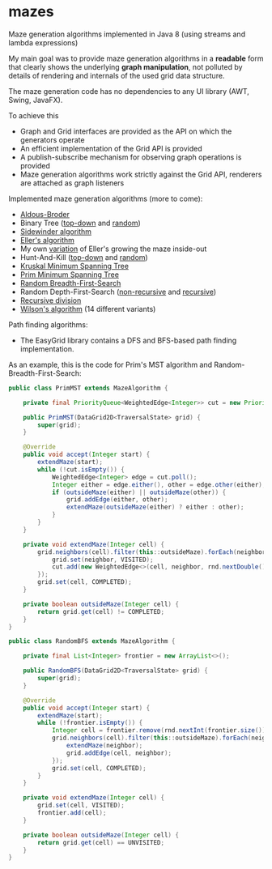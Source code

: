 # mazes

Maze generation algorithms implemented in Java 8 (using streams and lambda expressions)

My main goal was to provide maze generation algorithms in a **readable** form that clearly shows the
underlying **graph manipulation**, not polluted by details of rendering and internals of the used grid
data structure.

The maze generation code has no dependencies to any UI library (AWT, Swing, JavaFX).

To achieve this
- Graph and Grid interfaces are provided as the API on which the generators operate
- An efficient implementation of the Grid API is provided
- A publish-subscribe mechanism for observing graph operations is provided
- Maze generation algorithms work strictly against the Grid API, renderers are attached as graph
listeners

Implemented maze generation algorithms (more to come):

- [Aldous-Broder](EasyMaze/src/de/amr/easy/maze/algorithms/AldousBroderUST.java)
- Binary Tree ([top-down](EasyMaze/src/de/amr/easy/maze/algorithms/BinaryTree.java) and [random](EasyMaze/src/de/amr/easy/maze/algorithms/BinaryTreeRandom.java))
- [Sidewinder algorithm](EasyMaze/src/de/amr/easy/maze/algorithms/Sidewinder.java)
- [Eller's algorithm](EasyMaze/src/de/amr/easy/maze/algorithms/Eller.java)
- My own [variation](EasyMaze/src/de/amr/easy/maze/algorithms/EllerInsideOut.java) of Eller's growing the maze inside-out
- Hunt-And-Kill ([top-down](EasyMaze/src/de/amr/easy/maze/algorithms/HuntAndKill.java) and [random](EasyMaze/src/de/amr/easy/maze/algorithms/HuntAndKillRandom.java))
- [Kruskal Minimum Spanning Tree](EasyMaze/src/de/amr/easy/maze/algorithms/KruskalMST.java)
- [Prim Minimum Spanning Tree](EasyMaze/src/de/amr/easy/maze/algorithms/PrimMST.java)
- [Random Breadth-First-Search](EasyMaze/src/de/amr/easy/maze/algorithms/RandomBFS.java)
- Random Depth-First-Search ([non-recursive](EasyMaze/src/de/amr/easy/maze/algorithms/IterativeDFS.java) and [recursive](EasyMaze/src/de/amr/easy/maze/algorithms/RecursiveDFS.java))
- [Recursive division](EasyMaze/src/de/amr/easy/maze/algorithms/RecursiveDivision.java)
- [Wilson's algorithm](EasyMaze/src/de/amr/easy/maze/algorithms/wilson) (14 different variants)

Path finding algorithms:
- The EasyGrid library contains a DFS and BFS-based path finding implementation.

As an example, this is the code for Prim's MST algorithm and Random-Breadth-First-Search:

```java
public class PrimMST extends MazeAlgorithm {

	private final PriorityQueue<WeightedEdge<Integer>> cut = new PriorityQueue<>();

	public PrimMST(DataGrid2D<TraversalState> grid) {
		super(grid);
	}

	@Override
	public void accept(Integer start) {
		extendMaze(start);
		while (!cut.isEmpty()) {
			WeightedEdge<Integer> edge = cut.poll();
			Integer either = edge.either(), other = edge.other(either);
			if (outsideMaze(either) || outsideMaze(other)) {
				grid.addEdge(either, other);
				extendMaze(outsideMaze(either) ? either : other);
			}
		}
	}

	private void extendMaze(Integer cell) {
		grid.neighbors(cell).filter(this::outsideMaze).forEach(neighbor -> {
			grid.set(neighbor, VISITED);
			cut.add(new WeightedEdge<>(cell, neighbor, rnd.nextDouble()));
		});
		grid.set(cell, COMPLETED);
	}

	private boolean outsideMaze(Integer cell) {
		return grid.get(cell) != COMPLETED;
	}
}
```

```java
public class RandomBFS extends MazeAlgorithm {

	private final List<Integer> frontier = new ArrayList<>();

	public RandomBFS(DataGrid2D<TraversalState> grid) {
		super(grid);
	}

	@Override
	public void accept(Integer start) {
		extendMaze(start);
		while (!frontier.isEmpty()) {
			Integer cell = frontier.remove(rnd.nextInt(frontier.size()));
			grid.neighbors(cell).filter(this::outsideMaze).forEach(neighbor -> {
				extendMaze(neighbor);
				grid.addEdge(cell, neighbor);
			});
			grid.set(cell, COMPLETED);
		}
	}

	private void extendMaze(Integer cell) {
		grid.set(cell, VISITED);
		frontier.add(cell);
	}

	private boolean outsideMaze(Integer cell) {
		return grid.get(cell) == UNVISITED;
	}
}
```
